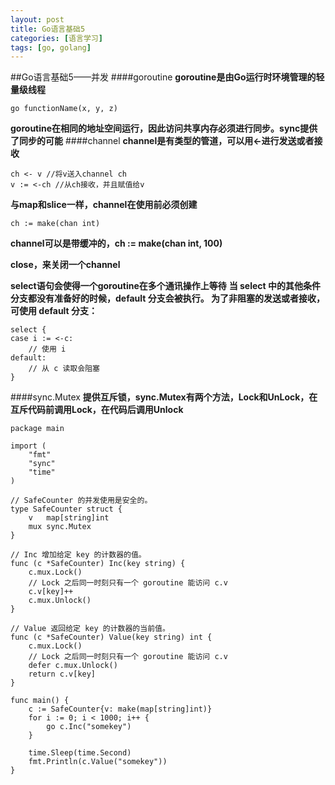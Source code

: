 ```yaml
---
layout: post
title: Go语言基础5
categories: [语言学习]
tags: [go, golang]
---
```

##Go语言基础5——并发
####goroutine
**goroutine是由Go运行时环境管理的轻量级线程**

```
go functionName(x, y, z)
```
**goroutine在相同的地址空间运行，因此访问共享内存必须进行同步。sync提供了同步的可能**
####channel
**channel是有类型的管道，可以用<-进行发送或者接收**

```
ch <- v //将v送入channel ch
v := <-ch //从ch接收，并且赋值给v
```
**与map和slice一样，channel在使用前必须创建**

```
ch := make(chan int)
```
**channel可以是带缓冲的，ch := make(chan int, 100)**

**close，来关闭一个channel**

**select语句会使得一个goroutine在多个通讯操作上等待**
**当 select 中的其他条件分支都没有准备好的时候，default 分支会被执行。
为了非阻塞的发送或者接收，可使用 default 分支：**

```
select {
case i := <-c:
    // 使用 i
default:
    // 从 c 读取会阻塞
}
```
####sync.Mutex
**提供互斥锁，sync.Mutex有两个方法，Lock和UnLock，在互斥代码前调用Lock，在代码后调用Unlock**

```
package main

import (
	"fmt"
	"sync"
	"time"
)

// SafeCounter 的并发使用是安全的。
type SafeCounter struct {
	v   map[string]int
	mux sync.Mutex
}

// Inc 增加给定 key 的计数器的值。
func (c *SafeCounter) Inc(key string) {
	c.mux.Lock()
	// Lock 之后同一时刻只有一个 goroutine 能访问 c.v
	c.v[key]++
	c.mux.Unlock()
}

// Value 返回给定 key 的计数器的当前值。
func (c *SafeCounter) Value(key string) int {
	c.mux.Lock()
	// Lock 之后同一时刻只有一个 goroutine 能访问 c.v
	defer c.mux.Unlock()
	return c.v[key]
}

func main() {
	c := SafeCounter{v: make(map[string]int)}
	for i := 0; i < 1000; i++ {
		go c.Inc("somekey")
	}

	time.Sleep(time.Second)
	fmt.Println(c.Value("somekey"))
}

```